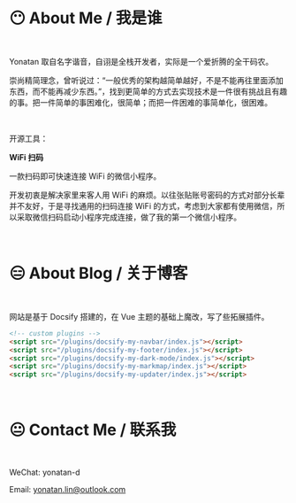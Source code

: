 

# 😶 About Me / 我是谁

<br/>

Yonatan 取自名字谐音，自诩是全栈开发者，实际是一个爱折腾的全干码农。

崇尚精简理念，曾听说过：“一般优秀的架构越简单越好，不是不能再往里面添加东西，而不能再减少东西。”，找到更简单的方式去实现技术是一件很有挑战且有趣的事。把一件简单的事困难化，很简单；而把一件困难的事简单化，很困难。

<br/>

开源工具：

**WiFi 扫码**

一款扫码即可快速连接 WiFi 的微信小程序。

开发初衷是解决家里来客人用 WiFi 的麻烦。以往张贴账号密码的方式对部分长辈并不友好，于是寻找通用的扫码连接 WiFi 的方式，考虑到大家都有使用微信，所以采取微信扫码启动小程序完成连接，做了我的第一个微信小程序。

<br/>

# 😑 About Blog / 关于博客

<br/>

网站是基于 Docsify 搭建的，在 Vue 主题的基础上魔改，写了些拓展插件。

```html
<!-- custom plugins -->
<script src="/plugins/docsify-my-navbar/index.js"></script>
<script src="/plugins/docsify-my-footer/index.js"></script>
<script src="/plugins/docsify-my-dark-mode/index.js"></script>
<script src="/plugins/docsify-my-markmap/index.js"></script>
<script src="/plugins/docsify-my-updater/index.js"></script>
```

<br/>

# 😐 Contact Me / 联系我

<br/>

WeChat: yonatan-d

Email: yonatan.lin@outlook.com